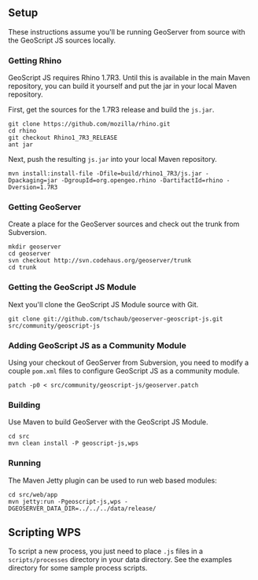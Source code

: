 ## Setup

These instructions assume you'll be running GeoServer from source with the GeoScript JS sources locally.

### Getting Rhino

GeoScript JS requires Rhino 1.7R3.  Until this is available in the main Maven repository, you can build it yourself and put the jar in your local Maven repository.

First, get the sources for the 1.7R3 release and build the `js.jar`.

    git clone https://github.com/mozilla/rhino.git
    cd rhino
    git checkout Rhino1_7R3_RELEASE
    ant jar

Next, push the resulting `js.jar` into your local Maven repository.

    mvn install:install-file -Dfile=build/rhino1_7R3/js.jar -Dpackaging=jar -DgroupId=org.opengeo.rhino -DartifactId=rhino -Dversion=1.7R3

### Getting GeoServer

Create a place for the GeoServer sources and check out the trunk from Subversion.

    mkdir geoserver
    cd geoserver
    svn checkout http://svn.codehaus.org/geoserver/trunk
    cd trunk

### Getting the GeoScript JS Module

Next you'll clone the GeoScript JS Module source with Git.

    git clone git://github.com/tschaub/geoserver-geoscript-js.git src/community/geoscript-js

### Adding GeoScript JS as a Community Module

Using your checkout of GeoServer from Subversion, you need to modify a couple `pom.xml` files to configure GeoScript JS as a community module.

    patch -p0 < src/community/geoscript-js/geoserver.patch
    
### Building

Use Maven to build GeoServer with the GeoScript JS Module.

    cd src
    mvn clean install -P geoscript-js,wps

### Running

The Maven Jetty plugin can be used to run web based modules:

    cd src/web/app
    mvn jetty:run -Pgeoscript-js,wps -DGEOSERVER_DATA_DIR=../../../data/release/

## Scripting WPS

To script a new process, you just need to place `.js` files in a `scripts/processes` directory in your data directory.  See the examples directory for some sample process scripts.
